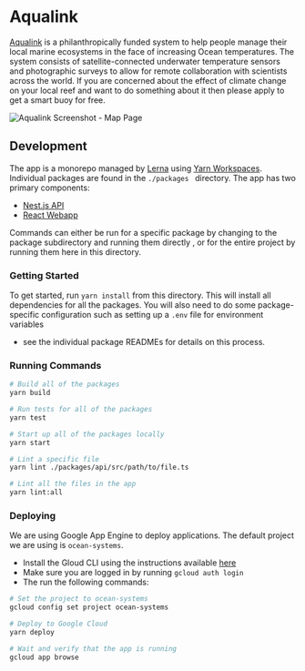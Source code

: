 # Aqualink

[Aqualink](https://aqualink.org) is a philanthropically funded system to help people manage their local marine ecosystems in the face of increasing Ocean temperatures. The system consists of satellite-connected underwater temperature sensors and photographic surveys to allow for remote collaboration with scientists across the world. If you are concerned about the effect of climate change on your local reef and want to do something about it then please apply to get a smart buoy for free.

![Aqualink Screenshot - Map Page](packages/website/src/assets/img/readme-screenshot-map.png)

## Development
The app is a monorepo managed by [Lerna](https://github.com/lerna/lerna) using 
[Yarn Workspaces](https://classic.yarnpkg.com/en/docs/workspaces/). Individual packages are found in the `./packages
` directory. The app has two primary components:

- [Nest.js API](./packages/api)
- [React Webapp](./packages/website)

Commands can either be run for a specific package by changing to the package subdirectory and running them directly
, or for the entire project by running them here in this directory.

### Getting Started

To get started, run `yarn install` from this directory. This will install all dependencies for all the packages. You
will also need to do some package-specific configuration such as setting up a `.env` file for environment variables
- see the individual package READMEs for details on this process.

### Running Commands

```bash
# Build all of the packages
yarn build

# Run tests for all of the packages
yarn test

# Start up all of the packages locally
yarn start

# Lint a specific file
yarn lint ./packages/api/src/path/to/file.ts

# Lint all the files in the app
yarn lint:all
```

### Deploying
We are using Google App Engine to deploy applications. The default project we are using is `ocean-systems`.

- Install the Gloud CLI using the instructions available [here](https://cloud.google.com/sdk/docs/quickstart-macos)
- Make sure you are logged in by running `gcloud auth login`
- The run the following commands:

```bash
# Set the project to ocean-systems
gcloud config set project ocean-systems

# Deploy to Google Cloud
yarn deploy

# Wait and verify that the app is running
gcloud app browse
```
